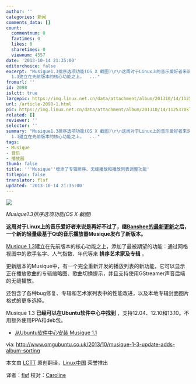 ```yaml
---
author: ''
categories: 新闻
comments_data: []
count:
  commentnum: 0
  favtimes: 0
  likes: 0
  sharetimes: 0
  viewnum: 4557
date: '2013-10-14 21:35:00'
editorchoice: false
excerpt: "Musique1.3排序选项功能(OS X 截图)\r\n这周对于Linux上的音乐爱好者来说是再好不过了，继Banshee的最新更新之后，一个新的轻量级基于Qt的音乐播放器Musique发布了新版本。\r\nMusique
  1.3建立在先前版本的核心功能之上，  ..."
fromurl: ''
id: 2098
islctt: true
largepic: https://img.linux.net.cn/data/attachment/album/201310/14/1125370kllknsqjzlp8nlf.jpg
url: /article-2098-1.html
pic: https://img.linux.net.cn/data/attachment/album/201310/14/1125370kllknsqjzlp8nlf.jpg.thumb.jpg
related: []
reviewer: ''
selector: ''
summary: "Musique1.3排序选项功能(OS X 截图)\r\n这周对于Linux上的音乐爱好者来说是再好不过了，继Banshee的最新更新之后，一个新的轻量级基于Qt的音乐播放器Musique发布了新版本。\r\nMusique
  1.3建立在先前版本的核心功能之上，  ..."
tags:
- Musique
- 音乐
- 播放器
thumb: false
title: '''Musique''增添了专辑排序、无缝播放和播放列表调整功能'
titlepic: false
translator: flsf
updated: '2013-10-14 21:35:00'
---
```


![](https://img.linux.net.cn/data/attachment/album/201310/14/1125370kllknsqjzlp8nlf.jpg)


*Musique1.3排序选项功能(OS X 截图)*


**这周对于Linux上的音乐爱好者来说是再好不过了，继**[**Banshee的最新更新**](http://linux.cn/thread/11710/1/1/)**之后，一个新的轻量级基于Qt的音乐播放器Musique发布了新版本。**


[Musique 1.3](http://flavio.tordini.org/musique-1-3)建立在先前版本的核心功能之上，添加了最被期望的功能：通过网格视图中的歌手名字、人气指数、年代等来 **排序艺术家及专辑** 。


更新版本的Musique中，有一个完全重新开发的播放列表的新功能，它可以显示正在播放歌曲的专辑缩略图、歌曲切换提示，并且支持使用GStreamer声音后端的无缝播放。


还包含了各种bug修复、专辑和艺术家列表中的性能改进，以及本地专辑封面图片格式的更多选择。


Musique 1.3 **已经可以在Ubuntu软件中心中找到** ，支持12.04、12.10和13.10。不用额外使用PPA和deb包。


* [从Ubuntu软件中心安装 Musique 1.1](apt:musique-ubuntu)


 


via: <http://www.omgubuntu.co.uk/2013/10/musique-1-3-update-adds-album-sorting>


本文由 [LCTT](https://github.com/LCTT/TranslateProject) 原创翻译，[Linux中国](http://linux.cn/) 荣誉推出


译者：[flsf](https://github.com/flsf) 校对：[Caroline](https://github.com/carolinewuyan)